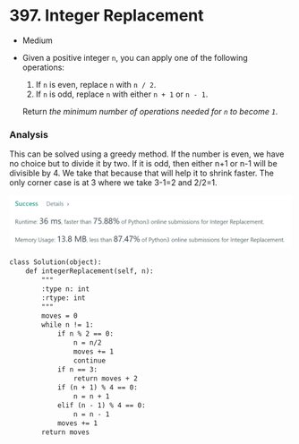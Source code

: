 # 397. Integer Replacement

* Medium
*   Given a positive integer `n`, you can apply one of the following operations:

    1. If `n` is even, replace `n` with `n / 2`.
    2. If `n` is odd, replace `n` with either `n + 1` or `n - 1`.

    Return _the minimum number of operations needed for `n` to become `1`_.

### Analysis&#x20;

This can be solved using a greedy method. If the number is even, we have no choice but to divide it by two. If it is odd, then either n+1 or n-1 will be divisible by 4. We take that because that will help it to shrink faster. The only corner case is at 3 where we take 3-1=2 and 2/2=1.&#x20;

![](<../.gitbook/assets/image (22) (1) (1).png>)

```
class Solution(object):
    def integerReplacement(self, n):
        """
        :type n: int
        :rtype: int
        """
        moves = 0
        while n != 1:
            if n % 2 == 0:
                n = n/2
                moves += 1
                continue
            if n == 3:
                return moves + 2
            if (n + 1) % 4 == 0:      
                n = n + 1
            elif (n - 1) % 4 == 0:
                n = n - 1
            moves += 1
        return moves
```
